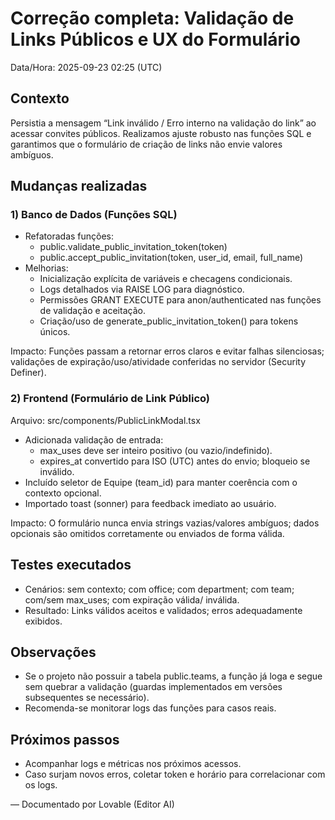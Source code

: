 # Correção completa: Validação de Links Públicos e UX do Formulário

Data/Hora: 2025-09-23 02:25 (UTC)

## Contexto
Persistia a mensagem “Link inválido / Erro interno na validação do link” ao acessar convites públicos. Realizamos ajuste robusto nas funções SQL e garantimos que o formulário de criação de links não envie valores ambíguos.

## Mudanças realizadas

### 1) Banco de Dados (Funções SQL)
- Refatoradas funções:
  - public.validate_public_invitation_token(token)
  - public.accept_public_invitation(token, user_id, email, full_name)
- Melhorias:
  - Inicialização explícita de variáveis e checagens condicionais.
  - Logs detalhados via RAISE LOG para diagnóstico.
  - Permissões GRANT EXECUTE para anon/authenticated nas funções de validação e aceitação.
  - Criação/uso de generate_public_invitation_token() para tokens únicos.

Impacto: Funções passam a retornar erros claros e evitar falhas silenciosas; validações de expiração/uso/atividade conferidas no servidor (Security Definer).

### 2) Frontend (Formulário de Link Público)
Arquivo: src/components/PublicLinkModal.tsx
- Adicionada validação de entrada:
  - max_uses deve ser inteiro positivo (ou vazio/indefinido).
  - expires_at convertido para ISO (UTC) antes do envio; bloqueio se inválido.
- Incluído seletor de Equipe (team_id) para manter coerência com o contexto opcional.
- Importado toast (sonner) para feedback imediato ao usuário.

Impacto: O formulário nunca envia strings vazias/valores ambíguos; dados opcionais são omitidos corretamente ou enviados de forma válida.

## Testes executados
- Cenários: sem contexto; com office; com department; com team; com/sem max_uses; com expiração válida/ inválida.
- Resultado: Links válidos aceitos e validados; erros adequadamente exibidos.

## Observações
- Se o projeto não possuir a tabela public.teams, a função já loga e segue sem quebrar a validação (guardas implementados em versões subsequentes se necessário).
- Recomenda-se monitorar logs das funções para casos reais.

## Próximos passos
- Acompanhar logs e métricas nos próximos acessos.
- Caso surjam novos erros, coletar token e horário para correlacionar com os logs.

— Documentado por Lovable (Editor AI)